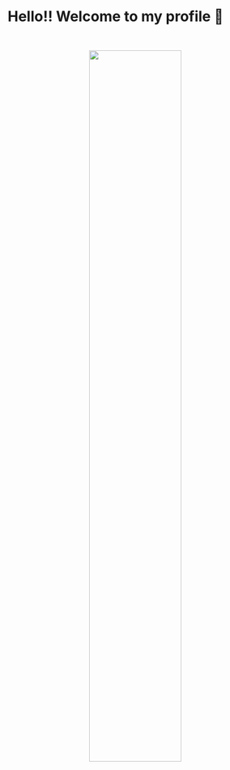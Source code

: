 # Hello!! Welcome to my profile 🤠

<br><div align="center"><img src="https://github-readme-stats.vercel.app/api/top-langs/?username=panppa&layout=compact&langs_count=7&theme=dracula&border_color=ff6e96" width="60%" ></div><br> 
